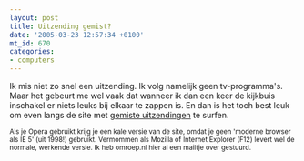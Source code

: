 ```yaml
---
layout: post
title: Uitzending gemist?
date: '2005-03-23 12:57:34 +0100'
mt_id: 670
categories:
- computers
---
```

Ik mis niet zo snel een uitzending. Ik volg namelijk geen tv-programma's. Maar het gebeurt me wel vaak dat wanneer ik dan een keer de kijkbuis inschakel er niets leuks bij elkaar te zappen is. En dan is het toch best leuk om even langs de site met <a href="http://www.uitzendinggemist.nl/">gemiste uitzendingen</a> te surfen.

<small>Als je Opera gebruikt krijg je een kale versie van de site, omdat je geen 'moderne browser als IE 5' (uit 1998!) gebruikt. Vermommen als Mozilla of Internet Explorer (F12) levert wel de normale, werkende versie. Ik heb omroep.nl hier al een mailtje over gestuurd.</small>
